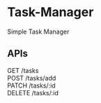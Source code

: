 # Task-Manager

Simple Task Manager

## APIs

GET /tasks <br/>
POST /tasks/add <br/>
PATCH /tasks/:id <br/>
DELETE /tasks/:id <br/>
